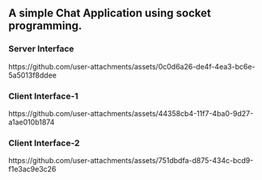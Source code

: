 <h2>A simple Chat Application using socket programming.</h2>

<h3>Server Interface</h3>
https://github.com/user-attachments/assets/0c0d6a26-de4f-4ea3-bc6e-5a5013f8ddee

<h3>Client Interface-1</h3>
https://github.com/user-attachments/assets/44358cb4-11f7-4ba0-9d27-a1ae010b1874

<h3>Client Interface-2</h3>
https://github.com/user-attachments/assets/751dbdfa-d875-434c-bcd9-f1e3ac9e3c26


